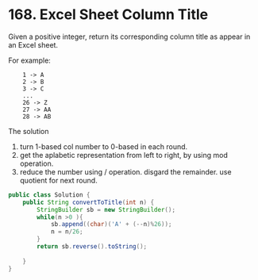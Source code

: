 # 168. Excel Sheet Column Title

Given a positive integer, return its corresponding column title as appear in an Excel sheet.

For example:
```
    1 -> A
    2 -> B
    3 -> C
    ...
    26 -> Z
    27 -> AA
    28 -> AB 
 ```
 
 The solution 
 1. turn 1-based col number to 0-based in each round.
 2. get the aplabetic representation from left to right, by using mod operation.
 3. reduce the number using / operation. disgard the remainder. use quotient for next round.

```java
public class Solution {
    public String convertToTitle(int n) {
        StringBuilder sb = new StringBuilder();
        while(n >0 ){
            sb.append((char)('A' + (--n)%26));
            n = n/26;
        }
        return sb.reverse().toString();
        
    }
}

```
